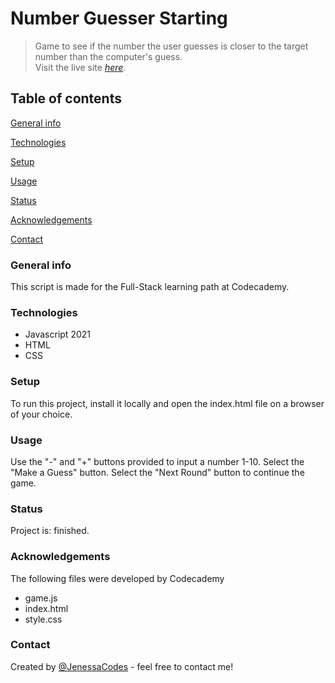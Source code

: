 # Number Guesser Starting

>Game to see if the number the user guesses is closer to the target number than the computer's guess.  
>Visit the live site [_here_](https://jenessacodes.github.io/number-guesser-starting/).

## Table of contents
[General info](#General-info)

[Technologies](#Technologies)

[Setup](#Setup)

[Usage](#Usage)

[Status](#Status)

[Acknowledgements](#Acknowledgements)

[Contact](#Contact)
### General info 

This script is made for the Full-Stack learning path at Codecademy.

### Technologies

- Javascript 2021
- HTML
- CSS
### Setup

To run this project, install it locally and open the index.html file on a browser of your choice.

### Usage

Use the "-" and "+" buttons provided to input a number 1-10. Select the "Make a Guess" button. Select the "Next Round" button to continue the game.
### Status

Project is: finished.

### Acknowledgements

The following files were developed by Codecademy
- game.js
- index.html
- style.css

### Contact

Created by [@JenessaCodes](https://www.github.com/JenessaCodes) - feel free to contact me!
